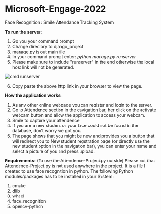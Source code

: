 # Microsoft-Engage-2022
Face Recognition : Smile Attendance Tracking System

**To run the server:**
1. Go you your command prompt
2. Change directory to django_project
3. manage.py is out main file
4. In your command prompt enter: _python manage.py runserver_
5. Please make sure to include "runserver" in the end otherwise the local host link will not be generated.

![cmd runserver](https://user-images.githubusercontent.com/88975253/170864104-85770d38-a232-484f-9e4d-e5ca278b956e.jpg)

6. Copy paste the above http link in your browser to view the page.

**How the application works:**
1. As any other online webpage you can register and login to the server.
2. Go to Attendence section in the cavigation bar, her click on the activate webcam button and allow the application to access your webcam.
3. Smile to capture your attendence.
4. If you are a new student or your face could not be found in the database, don't worry we got you.
5. The page shows that you might be new and provides you a button that will redirect you to New student regstration page (or directly use the new student option in the navigation bar), you can enter your name and select a picture of you and press upload.


**Requirements:**
(To use the Attendence-Project.py outside)
Please not that Attendence-Project.py is not used anywhere in the project. It is a file I created to use face recognition in python.
The following Python modules/packages has to be installed in your System:
1. cmake
2. dlib
3. wheel
4. face_recognition
5. opencv-python
